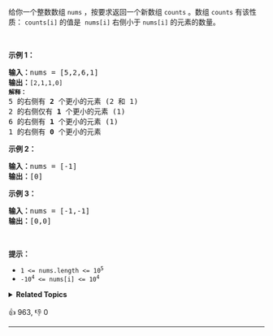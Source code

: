 <p>给你一个整数数组 <code>nums</code><em> </em>，按要求返回一个新数组&nbsp;<code>counts</code><em> </em>。数组 <code>counts</code> 有该性质： <code>counts[i]</code> 的值是&nbsp; <code>nums[i]</code> 右侧小于&nbsp;<code>nums[i]</code> 的元素的数量。</p>

<p>&nbsp;</p>

<p><strong>示例 1：</strong></p>

<pre>
<strong>输入：</strong>nums = [5,2,6,1]
<strong>输出：</strong><span><code>[2,1,1,0] 
<strong>解释：</strong></code></span>
5 的右侧有 <strong>2 </strong>个更小的元素 (2 和 1)
2 的右侧仅有 <strong>1 </strong>个更小的元素 (1)
6 的右侧有 <strong>1 </strong>个更小的元素 (1)
1 的右侧有 <strong>0 </strong>个更小的元素
</pre>

<p><strong>示例 2：</strong></p>

<pre>
<strong>输入：</strong>nums = [-1]
<strong>输出：</strong>[0]
</pre>

<p><strong>示例 3：</strong></p>

<pre>
<strong>输入：</strong>nums = [-1,-1]
<strong>输出：</strong>[0,0]
</pre>

<p>&nbsp;</p>

<p><strong>提示：</strong></p>

<ul> 
 <li><code>1 &lt;= nums.length &lt;= 10<sup>5</sup></code></li> 
 <li><code>-10<sup>4</sup> &lt;= nums[i] &lt;= 10<sup>4</sup></code></li> 
</ul>

<details><summary><strong>Related Topics</strong></summary>树状数组 | 线段树 | 数组 | 二分查找 | 分治 | 有序集合 | 归并排序</details><br>

<div>👍 963, 👎 0<span style='float: right;'></span></div>

<div id="labuladong"><hr>

</div>



